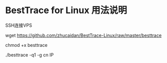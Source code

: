 # BestTrace for Linux 用法说明
SSH连接VPS

wget https://github.com/zhucaidan/BestTrace-Linux/raw/master/besttrace

chmod +x besttrace

./besttrace -q1 -g cn IP
